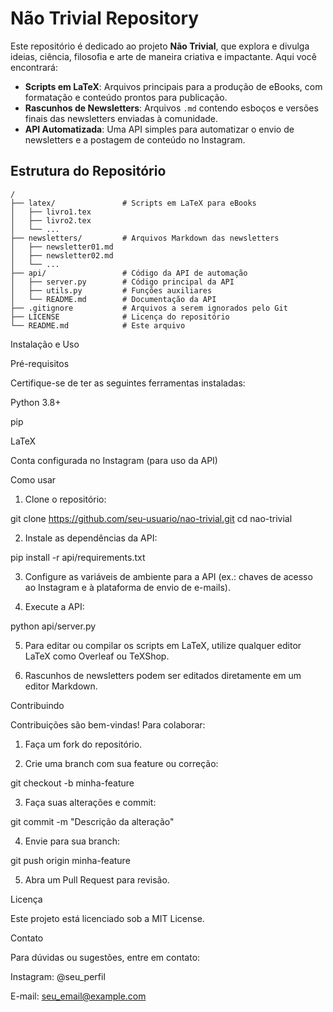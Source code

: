 # Não Trivial Repository  

Este repositório é dedicado ao projeto **Não Trivial**, que explora e divulga ideias, ciência, filosofia e arte de maneira criativa e impactante. Aqui você encontrará:  

- **Scripts em LaTeX**: Arquivos principais para a produção de eBooks, com formatação e conteúdo prontos para publicação.  
- **Rascunhos de Newsletters**: Arquivos `.md` contendo esboços e versões finais das newsletters enviadas à comunidade.  
- **API Automatizada**: Uma API simples para automatizar o envio de newsletters e a postagem de conteúdo no Instagram.  

## Estrutura do Repositório  

```plaintext
/
├── latex/               # Scripts em LaTeX para eBooks
│   ├── livro1.tex
│   ├── livro2.tex
│   └── ...
├── newsletters/         # Arquivos Markdown das newsletters
│   ├── newsletter01.md
│   ├── newsletter02.md
│   └── ...
├── api/                 # Código da API de automação
│   ├── server.py        # Código principal da API
│   ├── utils.py         # Funções auxiliares
│   └── README.md        # Documentação da API
├── .gitignore           # Arquivos a serem ignorados pelo Git
├── LICENSE              # Licença do repositório
└── README.md            # Este arquivo
```


Instalação e Uso

Pré-requisitos

Certifique-se de ter as seguintes ferramentas instaladas:

Python 3.8+

pip

LaTeX

Conta configurada no Instagram (para uso da API)


Como usar

1. Clone o repositório:

git clone https://github.com/seu-usuario/nao-trivial.git
cd nao-trivial


2. Instale as dependências da API:

pip install -r api/requirements.txt


3. Configure as variáveis de ambiente para a API (ex.: chaves de acesso ao Instagram e à plataforma de envio de e-mails).


4. Execute a API:

python api/server.py


5. Para editar ou compilar os scripts em LaTeX, utilize qualquer editor LaTeX como Overleaf ou TeXShop.


6. Rascunhos de newsletters podem ser editados diretamente em um editor Markdown.



Contribuindo

Contribuições são bem-vindas! Para colaborar:

1. Faça um fork do repositório.


2. Crie uma branch com sua feature ou correção:

git checkout -b minha-feature


3. Faça suas alterações e commit:

git commit -m "Descrição da alteração"


4. Envie para sua branch:

git push origin minha-feature


5. Abra um Pull Request para revisão.



Licença

Este projeto está licenciado sob a MIT License.

Contato

Para dúvidas ou sugestões, entre em contato:

Instagram: @seu_perfil

E-mail: seu_email@example.com




